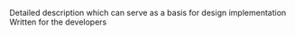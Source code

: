 Detailed description which can serve as a basis for design implementation
Written for the developers